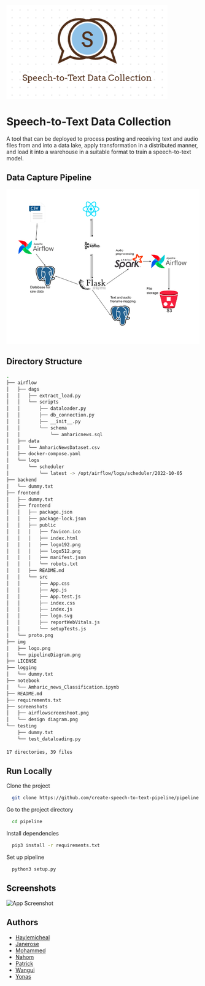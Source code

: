 ![Logo](./img/logo.png)

# Speech-to-Text Data Collection

A tool that can be deployed to process posting and receiving text and audio files from and into a data lake, apply transformation in a distributed manner, and load it into a warehouse in a suitable format to train a speech-to-text model.

## Data Capture Pipeline

![Pipeline Diagram](./img/pipelineDiagram.png)

## Directory Structure

```bash
.
├── airflow
│   ├── dags
│   │   ├── extract_load.py
│   │   └── scripts
│   │       ├── dataloader.py
│   │       ├── db_connection.py
│   │       ├── __init__.py
│   │       └── schema
│   │           └── amharicnews.sql
│   ├── data
│   │   └── AmharicNewsDataset.csv
│   ├── docker-compose.yaml
│   └── logs
│       └── scheduler
│           └── latest -> /opt/airflow/logs/scheduler/2022-10-05
├── backend
│   └── dummy.txt
├── frontend
│   ├── dummy.txt
│   ├── frontend
│   │   ├── package.json
│   │   ├── package-lock.json
│   │   ├── public
│   │   │   ├── favicon.ico
│   │   │   ├── index.html
│   │   │   ├── logo192.png
│   │   │   ├── logo512.png
│   │   │   ├── manifest.json
│   │   │   └── robots.txt
│   │   ├── README.md
│   │   └── src
│   │       ├── App.css
│   │       ├── App.js
│   │       ├── App.test.js
│   │       ├── index.css
│   │       ├── index.js
│   │       ├── logo.svg
│   │       ├── reportWebVitals.js
│   │       └── setupTests.js
│   └── proto.png
├── img
│   ├── logo.png
│   └── pipelineDiagram.png
├── LICENSE
├── logging
│   └── dummy.txt
├── notebook
│   └── Amharic_news_Classification.ipynb
├── README.md
├── requirements.txt
├── screenshots
│   ├── airflowscreenshoot.png
│   └── design diagram.png
└── testing
    ├── dummy.txt
    └── test_dataloading.py

17 directories, 39 files

```

## Run Locally

Clone the project

```bash
  git clone https://github.com/create-speech-to-text-pipeline/pipeline
```

Go to the project directory

```bash
  cd pipeline
```

Install dependencies

```bash
  pip3 install -r requirements.txt
```

Set up pipeline

```bash
  python3 setup.py
```

## Screenshots

![App Screenshot](https://via.placeholder.com/468x300?text=App+Screenshot+Here)

## Authors

- [Haylemicheal](https://github.com/Haylemicheal)
- [Janerose](https://github.com/KaydeeJR)
- [Mohammed](https://github.com/MohammedEsamaldin)
- [Nahom](https://github.com/nahomHmichael)
- [Patrick](https://github.com/prubayita)
- [Wangui](https://github.com/akrobi)
- [Yonas](https://github.com/yonamg)

